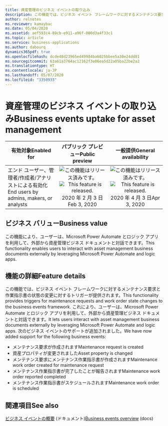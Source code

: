 ```yaml
---
title: 資産管理のビジネス イベントの取り込み
description: この機能では、ビジネス イベント フレームワークに対するメンテナンス要求と作業指示書の状態の変更に対するトリガーが提供されます。
author: relnotes
ms.reviewer: kamaybac
ms.date: 05/04/2020
ms.assetid: aef593c4-89cb-e911-a96f-000d3a4f33c1
ms.topic: article
ms.service: business-applications
ms.author: dabourq
dynamics365pdf: true
ms.openlocfilehash: dcde48d23965ed49984ba6025bbee5a30e24dd81
ms.sourcegitcommit: 63a61a3764ac12162f3e06ea5d22a05ba22be2a2
ms.translationtype: HT
ms.contentlocale: ja-JP
ms.lasthandoff: 05/07/2020
ms.locfileid: "3350933"
---
```

# <a name="business-events-uptake-for-asset-management"></a><span data-ttu-id="8b074-103">資産管理のビジネス イベントの取り込み</span><span class="sxs-lookup"><span data-stu-id="8b074-103">Business events uptake for asset management</span></span>


| <span data-ttu-id="8b074-104">有効対象</span><span class="sxs-lookup"><span data-stu-id="8b074-104">Enabled for</span></span>    |  <span data-ttu-id="8b074-105">パブリック プレビュー</span><span class="sxs-lookup"><span data-stu-id="8b074-105">Public preview</span></span> | <span data-ttu-id="8b074-106">一般提供</span><span class="sxs-lookup"><span data-stu-id="8b074-106">General availability</span></span> | 
| ---------- | :----------: |:----------: |
|<span data-ttu-id="8b074-107">エンド ユーザー、管理者/作成者/アナリストによる有効化</span><span class="sxs-lookup"><span data-stu-id="8b074-107">End users by admins, makers, or analysts</span></span>|<span data-ttu-id="8b074-108">![この機能はリリース済みです。](/dynamics365-release-plan/media/green-checkmark.png "この機能はリリース済みです。")</span><span class="sxs-lookup"><span data-stu-id="8b074-108">![This feature is released.](/dynamics365-release-plan/media/green-checkmark.png "This feature is released.")</span></span> <span data-ttu-id="8b074-109">2020 年 2 月 3 日</span><span class="sxs-lookup"><span data-stu-id="8b074-109">Feb 3, 2020</span></span>| <span data-ttu-id="8b074-110">![この機能はリリース済みです。](/dynamics365-release-plan/media/green-checkmark.png "この機能はリリース済みです。")</span><span class="sxs-lookup"><span data-stu-id="8b074-110">![This feature is released.](/dynamics365-release-plan/media/green-checkmark.png "This feature is released.")</span></span> <span data-ttu-id="8b074-111">2020 年 4 月 3 日</span><span class="sxs-lookup"><span data-stu-id="8b074-111">Apr 3, 2020</span></span>|


## <a name="business-value"></a><span data-ttu-id="8b074-112">ビジネス バリュー</span><span class="sxs-lookup"><span data-stu-id="8b074-112">Business value</span></span>
<!-- bv start -->
<span data-ttu-id="8b074-113">この機能により、ユーザーは、Microsoft Power Automate とロジック アプリを利用して、外部から資産管理ビジネス ドキュメントと対話できます。</span><span class="sxs-lookup"><span data-stu-id="8b074-113">This functionality enables users to interact with asset management business documents externally by leveraging Microsoft Power Automate and logic apps.</span></span> 
<!-- bv end -->



## <a name="feature-details"></a><span data-ttu-id="8b074-114">機能の詳細</span><span class="sxs-lookup"><span data-stu-id="8b074-114">Feature details</span></span>
<!--feature detail start -->
<span data-ttu-id="8b074-115">この機能では、ビジネス イベント フレームワークに対するメンテナンス要求と作業指示書の状態の変更に対するトリガーが提供されます。</span><span class="sxs-lookup"><span data-stu-id="8b074-115">This functionality provides triggers for maintenance requests and work order state changes to the business events framework.</span></span> <span data-ttu-id="8b074-116">これにより、ユーザーは、Microsoft Power Automate とロジック アプリを利用して、外部から資産管理ビジネス ドキュメントと対話できます。</span><span class="sxs-lookup"><span data-stu-id="8b074-116">It lets users interact with asset management business documents externally by leveraging Microsoft Power Automate and logic apps.</span></span> <span data-ttu-id="8b074-117">次のビジネス イベントのサポートが追加されました。</span><span class="sxs-lookup"><span data-stu-id="8b074-117">We have now added support for the following business events:</span></span>

- <span data-ttu-id="8b074-118">メンテナンス要求が作成されます</span><span class="sxs-lookup"><span data-stu-id="8b074-118">Maintenance request is created</span></span>
- <span data-ttu-id="8b074-119">資産プロパティが変更されました</span><span class="sxs-lookup"><span data-stu-id="8b074-119">Asset property is changed</span></span>
- <span data-ttu-id="8b074-120">メンテナンス要求にメンテナンス作業指示書が作成されます</span><span class="sxs-lookup"><span data-stu-id="8b074-120">Maintenance work order created for maintenance request</span></span>
- <span data-ttu-id="8b074-121">メンテナンス作業指示書が完了したことが報告されます</span><span class="sxs-lookup"><span data-stu-id="8b074-121">Maintenance work order reported completed</span></span>
- <span data-ttu-id="8b074-122">メンテナンス作業指示書がスケジュールされます</span><span class="sxs-lookup"><span data-stu-id="8b074-122">Maintenance work order is scheduled</span></span>
<!--feature detail end -->









## <a name="see-also"></a><span data-ttu-id="8b074-123">関連項目</span><span class="sxs-lookup"><span data-stu-id="8b074-123">See also</span></span>

<!--docs start-->
<span data-ttu-id="8b074-124">[ビジネス イベントの概要](https://docs.microsoft.com/dynamics365/fin-ops-core/dev-itpro/business-events/home-page) (ドキュメント)</span><span class="sxs-lookup"><span data-stu-id="8b074-124">[Business events overview](https://docs.microsoft.com/dynamics365/fin-ops-core/dev-itpro/business-events/home-page) (docs)</span></span>
<!--docs end-->
